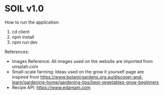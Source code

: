 # SOIL v1.0

How to run the application:
1. cd client
2. npm install
3. npm run dev

References:
- Images Reference: All images used on the website are imported from unsplah.com
- Small-scale farming: Ideas used on the grow it yourself page are inspired from https://www.botanicgardens.org.au/discover-and-learn/gardening-home/gardening-tips/best-vegetables-grow-beginners
- Recipe API: https://www.edamam.com
